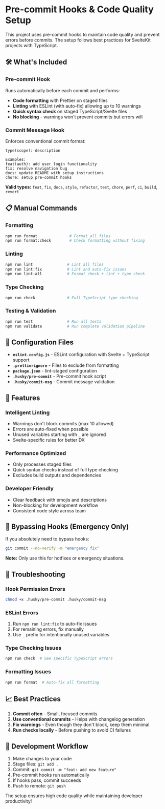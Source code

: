 # Pre-commit Hooks & Code Quality Setup

This project uses pre-commit hooks to maintain code quality and prevent errors before commits. The setup follows best practices for SvelteKit projects with TypeScript.

## 🛠️ What's Included

### Pre-commit Hook

Runs automatically before each commit and performs:

- **Code formatting** with Prettier on staged files
- **Linting** with ESLint (with auto-fix) allowing up to 10 warnings
- **Quick syntax check** on staged TypeScript/Svelte files
- **No blocking** - warnings won't prevent commits but errors will

### Commit Message Hook

Enforces conventional commit format:

```
type(scope): description

Examples:
feat(auth): add user login functionality
fix: resolve navigation bug
docs: update README with setup instructions
chore: setup pre-commit hooks
```

**Valid types:** `feat`, `fix`, `docs`, `style`, `refactor`, `test`, `chore`, `perf`, `ci`, `build`, `revert`

## 📋 Manual Commands

### Formatting

```bash
npm run format              # Format all files
npm run format:check        # Check formatting without fixing
```

### Linting

```bash
npm run lint               # Lint all files
npm run lint:fix           # Lint and auto-fix issues
npm run lint:all           # Format check + lint + type check
```

### Type Checking

```bash
npm run check              # Full TypeScript type checking
```

### Testing & Validation

```bash
npm run test               # Run all tests
npm run validate           # Run complete validation pipeline
```

## 🔧 Configuration Files

- **`eslint.config.js`** - ESLint configuration with Svelte + TypeScript support
- **`.prettierignore`** - Files to exclude from formatting
- **`package.json`** - lint-staged configuration
- **`.husky/pre-commit`** - Pre-commit hook script
- **`.husky/commit-msg`** - Commit message validation

## 🚀 Features

### Intelligent Linting

- Warnings don't block commits (max 10 allowed)
- Errors are auto-fixed when possible
- Unused variables starting with `_` are ignored
- Svelte-specific rules for better DX

### Performance Optimized

- Only processes staged files
- Quick syntax checks instead of full type checking
- Excludes build outputs and dependencies

### Developer Friendly

- Clear feedback with emojis and descriptions
- Non-blocking for development workflow
- Consistent code style across team

## 🔄 Bypassing Hooks (Emergency Only)

If you absolutely need to bypass hooks:

```bash
git commit --no-verify -m "emergency fix"
```

**Note:** Only use this for hotfixes or emergency situations.

## 🐛 Troubleshooting

### Hook Permission Errors

```bash
chmod +x .husky/pre-commit .husky/commit-msg
```

### ESLint Errors

1. Run `npm run lint:fix` to auto-fix issues
2. For remaining errors, fix manually
3. Use `_` prefix for intentionally unused variables

### Type Checking Issues

```bash
npm run check  # See specific TypeScript errors
```

### Formatting Issues

```bash
npm run format  # Auto-fix all formatting
```

## 📈 Best Practices

1. **Commit often** - Small, focused commits
2. **Use conventional commits** - Helps with changelog generation
3. **Fix warnings** - Even though they don't block, keep them minimal
4. **Run checks locally** - Before pushing to avoid CI failures

## 🎯 Development Workflow

1. Make changes to your code
2. Stage files: `git add .`
3. Commit: `git commit -m "feat: add new feature"`
4. Pre-commit hooks run automatically
5. If hooks pass, commit succeeds
6. Push to remote: `git push`

The setup ensures high code quality while maintaining developer productivity!
